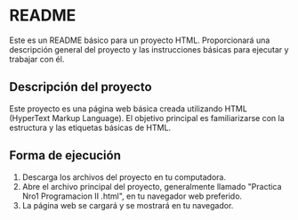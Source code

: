 # README

Este es un README básico para un proyecto HTML. Proporcionará una descripción general del proyecto y las instrucciones básicas para ejecutar y trabajar con él.

## Descripción del proyecto
Este proyecto es una página web básica creada utilizando HTML (HyperText Markup Language). El objetivo principal es familiarizarse con la estructura y las etiquetas básicas de HTML.

## Forma de ejecución 
1. Descarga los archivos del proyecto en tu computadora.
2. Abre el archivo principal del proyecto, generalmente llamado "Practica Nro1 Programacion II .html", en tu navegador web preferido.
3. La página web se cargará y se mostrará en tu navegador.

